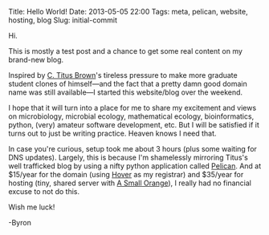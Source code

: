 Title: Hello World!
Date: 2013-05-05 22:00
Tags: meta, pelican, website, hosting, blog
Slug: initial-commit


Hi.

This is mostly a test post and a chance to get some real content on my
brand-new blog.

Inspired by
[C. Titus Brown](http://ivory.idyll.org/blog/advice-to-graduate-students.html)'s
tireless pressure to make more graduate student clones of himself—and the
fact that a pretty damn good domain name was still available—I started this
website/blog over the weekend.

I hope that it will turn into a place for me to share my
excitement and views on microbiology, microbial ecology, mathematical
ecology, bioinformatics, python, (very) amateur software development,
etc.  But I will be satisfied if it turns out to just be writing practice.
Heaven knows I need that.

In case you're curious, setup took me about 3 hours (plus some waiting for DNS
updates).  Largely, this is because I'm shamelessly mirroring Titus's well
trafficked blog by using a nifty python application called
[Pelican](http://getpelican.com).  And at $15/year for the domain (using
[Hover](http://hover.com) as my registrar) and $35/year for hosting (tiny, shared
server with [A Small Orange](http://asmallorange.com)), I really had no financial
excuse to not do this.

Wish me luck!

-Byron

